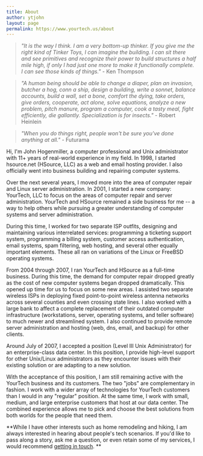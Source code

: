 ```yaml
---
title: About
author: ytjohn
layout: page
permalink: https://www.yourtech.us/about
---
```



 >_"It is the way I think. I am a very bottom-up thinker. If you give me the right kind of Tinker Toys, I can imagine 
 the building. I can sit there and see primitives and recognize their power to build structures a half mile high, if 
 only I had just one more to make it functionally complete. I can see those kinds of things."_  - Ken Thompson  

>_"A human being should be able to change a diaper, plan an invasion, butcher a hog, conn a ship, design a building, 
write a sonnet, balance accounts, build a wall, set a bone, comfort the dying, take orders, give orders, cooperate, 
act alone, solve equations, analyze a new problem, pitch manure, program a computer, cook a tasty meal, fight 
efficiently, die gallantly. Specialization is for insects."_  -  Robert Heinlein  
 
> _"When you do things right, people won't be sure you've done anything at all."_ - Futurama  
>

Hi, I'm John Hogenmiller, a computer professional and Unix administrator with 11+ years of real-world experience in 
my field.  In 1998, I started hsource.net  (HSource, LLC) as a web and email hosting provider.  I also officially went 
into business building and repairing computer systems.

Over the next several years, I moved more into the area of computer repair and Linux server administration.  In 2001, I
 started a new company: YourTech, LLC to focus on the areas of computer repair and server administration.  YourTech and 
 HSource remained a side business for me -- a way to help others while pursuing a greater understanding of computer 
 systems and server administration.

During this time, I worked for two separate ISP outfits, designing and maintaining various interrelated services: 
programming a ticketing support system, programming a billing system, customer access authentication, email systems, 
spam filtering, web hosting, and several other equally important elements.  These all ran on variations of the Linux 
or FreeBSD operating systems.

From 2004 through 2007, I ran YourTech and HSource as a full-time business.  During this time, the demand for computer
 repair dropped greatly as the cost of new computer systems began dropped dramatically.  This opened up time for us to 
 focus on some new areas.  I assisted two separate wireless ISPs in deploying fixed point-to-point wireless antenna
  networks across several counties and even crossing state lines.  I also worked with a large bank to affect a 
  complete replacement of their outdated computer infrastructure (workstations, server, operating systems, and 
  teller software) to much newer and streamlined system. I also continued to provide remote server administration 
  and hosting (web, dns, email, and backup) for other clients.

Around July of 2007, I accepted a position (Level III Unix Administrator) for an enterprise-class data center.  In 
this position, I provide high-level support for other Unix/Linux administrators as they encounter issues with their 
existing solution or are adapting to a new solution.

With the acceptance of this position,  I am still remaining active with the YourTech business and its customers.  The 
two "jobs" are complementary in fashion.   I work with a wider array of technologies for YourTech customers than I 
would in any "regular" position.  At the same time, I work with small, medium, and large enterprise customers that 
host at our data center.  The combined experience allows me to pick and choose the best solutions from both worlds 
for the people that need them.

**While I have other interests such as home remodeling and hiking, I am always interested in hearing about people's 
tech scenarios.  If you'd like to pass along a story, ask me a question, or even retain some of my services, I would 
recommend [getting in touch](/contact/).  **
